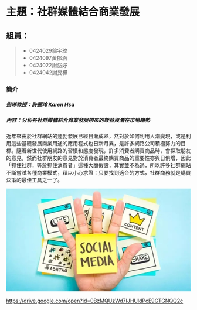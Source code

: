 # 主題：社群媒體結合商業發展
## 組員：
>* 0424029翁宇玟 
>* 0424097黃郁涵
>* 0424022謝岱妤 
>* 0424042謝旻樺
### 簡介
>
#####   指導教授：許麗玲 Karen Hsu
#####   內容：分析各社群媒體結合商業發展帶來的效益與潛在市場趨勢
近年來由於社群網站的蓬勃發展已經日漸成熟，然對於如何利用人潮變現，或是利用這些基礎發展商業用途的應用程式也日新月異，是許多網路公司積極努力的目標。隨著新世代使用網路的習慣和態度發現，許多消費者購買商品時，會採取朋友的意見，然而社群朋友的意見對於消費者最終購買商品的重要性亦與日俱增，因此「抓住社群，等於抓住消費者」這種大膽假設，其實並不為過，所以許多社群網站不斷嘗試各種商業模式，藉以小心求證：只要找到適合的方式，社群商務就是購買決策的最佳工具之一了。

![](1-151211114125.jpg)


https://drive.google.com/open?id=0BzMQUzWd7IJHUldPcE9GTGNQQ2c
